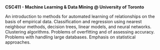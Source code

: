 **CSC411 - Machine Learning &amp; Data Mining @ University of Toronto**

An introduction to methods for automated learning of relationships on the basis of empirical data. Classification and regression using nearest neighbour methods, decision trees, linear models, and neural networks. Clustering algorithms. Problems of overfitting and of assessing accuracy. Problems with handling large databases. Emphasis on statistical approaches.
